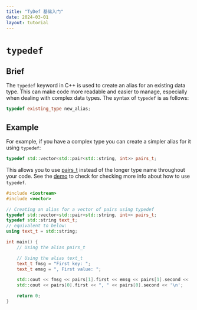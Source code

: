 ```yaml
---
title: "TyDef 基础入门"
date: 2024-03-01
layout: tutorial
---
```




# `typedef`

## Brief 

The `typedef` keyword in C++ is used to create an alias for an existing data type. This can make code more readable and easier to manage, especially when dealing with complex data types. The syntax of `typedef` is as follows:

```c++
typedef existing_type new_alias;
```



## Example

For example, if you have a complex type you can create a simpler alias for it using `typedef`:

```c++
typedef std::vector<std::pair<std::string, int>> pairs_t;
```

This allows you to use [pairs_t](vscode-file://vscode-app/d:/Programs/VScode/resources/app/out/vs/code/electron-sandbox/workbench/workbench.html) instead of the longer type name throughout your code. See the [demo](~/cworkshop/cpphello/3_Typedef/typedef_demo.cpp) to check for checking more info about how to use `typedef`.

```c++
#include <iostream>
#include <vector>

// Creating an alias for a vector of pairs using typedef
typedef std::vector<std::pair<std::string, int>> pairs_t;
typedef std::string text_t;
// equivalent to below:
using text_t = std::string;

int main() {
    // Using the alias pairs_t

    // Using the alias text_t
    text_t fmsg = "First key: ";
    text_t emsg = ", First value: ";

    std::cout << fmsg << pairs[1].first << emsg << pairs[1].second << '\n';
    std::cout << pairs[0].first << ", " << pairs[0].second << '\n';

    return 0;
}
```

